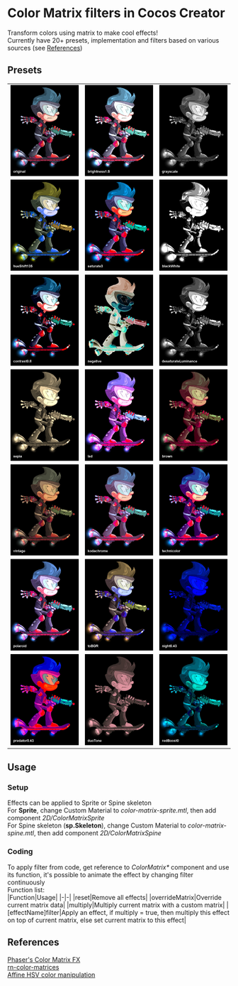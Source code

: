 # Color Matrix filters in Cocos Creator
Transform colors using matrix to make cool effects! <br>
Currently have 20+ presets, implementation and filters based on various sources (see [References](#references)) <br> 
## Presets
| | | |
|-|-|-|
|![](/capture/original.png)|![](/capture/brightness1.5.png)|![](/capture/grayscale.png)|
|![](/capture/hueShift135.png)|![](/capture/saturate3.png)|![](/capture/blackWhite.png)|
|![](/capture/contrast0.8.png)|![](/capture/negative.png)|![](/capture/desaturateLuminance.png)|
|![](/capture/sepia.png)|![](/capture/lsd.png)|![](/capture/brown.png)|
|![](/capture/vintage.png)|![](/capture/kodachrome.png)|![](/capture/technicolor.png)|
|![](/capture/polaroid.png)|![](/capture/toBGR.png)|![](/capture/night0.43.png)|
|![](/capture/predator0.43.png)|![](/capture/duoTone.png)|![](/capture/redBoost0.png)|
## Usage
### Setup
Effects can be applied to Sprite or Spine skeleton <br>
For <b>Sprite</b>, change Custom Material to <i>color-matrix-sprite.mtl</i>, then add component <i>2D/ColorMatrixSprite</i> <br>
For Spine skeleton (<b>sp.Skeleton</b>), change Custom Material to <i>color-matrix-spine.mtl</i>, then add component <i>2D/ColorMatrixSpine</i> <br>
### Coding
To apply filter from code, get reference to <i>ColorMatrix*</i> component and use its function, it's possible to animate the effect by changing filter continuously <br>
Function list: <br>
|Function|Usage|
|-|-|
|reset|Remove all effects|
|overrideMatrix|Override current matrix data|
|multiply|Multiply current matrix with a custom matrix|
|[effectName]filter|Apply an effect, if multiply = true, then multiply this effect on top of current matrix, else set current matrix to this effect|

## References
[Phaser's Color Matrix FX](https://github.com/phaserjs/phaser/blob/master/src/display/ColorMatrix.js) <br>
[rn-color-matrices](https://github.com/iyegoroff/rn-color-matrices/) <br>
[Affine HSV color manipulation](https://beesbuzz.biz/code/16-hsv-color-transforms)
